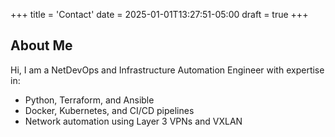 +++
title = 'Contact'
date = 2025-01-01T13:27:51-05:00
draft = true
+++

## About Me

Hi, I am a NetDevOps and Infrastructure Automation Engineer with expertise in:
- Python, Terraform, and Ansible
- Docker, Kubernetes, and CI/CD pipelines
- Network automation using Layer 3 VPNs and VXLAN
